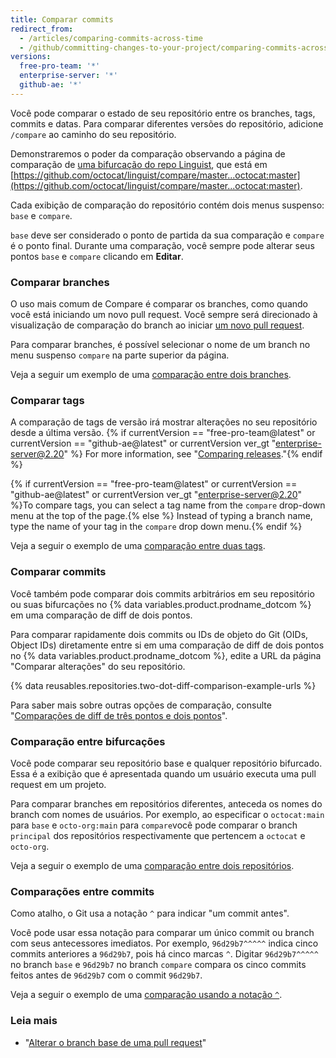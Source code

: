 ```yaml
---
title: Comparar commits
redirect_from:
  - /articles/comparing-commits-across-time
  - /github/committing-changes-to-your-project/comparing-commits-across-time
versions:
  free-pro-team: '*'
  enterprise-server: '*'
  github-ae: '*'
---
```


Você pode comparar o estado de seu repositório entre os branches, tags, commits e datas. Para comparar diferentes versões do repositório, adicione `/compare` ao caminho do seu repositório.

Demonstraremos o poder da comparação observando a página de comparação de [uma bifurcação do repo Linguist](https://github.com/octocat/linguist), que está em [https://github.com/octocat/linguist/compare/master...octocat:master](https://github.com/octocat/linguist/compare/master...octocat:master).

Cada exibição de comparação do repositório contém dois menus suspenso: `base` e `compare`.

`base` deve ser considerado o ponto de partida da sua comparação e `compare` é o ponto final. Durante uma comparação, você sempre pode alterar seus pontos `base` e `compare` clicando em **Editar**.

### Comparar branches

O uso mais comum de Compare é comparar os branches, como quando você está iniciando um novo pull request. Você sempre será direcionado à visualização de comparação do branch ao iniciar [um novo pull request](/articles/creating-a-pull-request).

Para comparar branches, é possível selecionar o nome de um branch no menu suspenso `compare` na parte superior da página.

Veja a seguir um exemplo de uma [comparação entre dois branches](https://github.com/octocat/linguist/compare/master...octocat:an-example-comparison-for-docs).

### Comparar tags

A comparação de tags de versão irá mostrar alterações no seu repositório desde a última versão. {% if currentVersion == "free-pro-team@latest" or currentVersion == "github-ae@latest" or currentVersion ver_gt "enterprise-server@2.20" %} For more information, see "[Comparing releases](/github/administering-a-repository/comparing-releases)."{% endif %}

{% if currentVersion == "free-pro-team@latest" or currentVersion == "github-ae@latest" or currentVersion ver_gt "enterprise-server@2.20" %}To compare tags, you can select a tag name from the `compare` drop-down menu at the top of the page.{% else %} Instead of typing a branch name, type the name of your tag in the `compare` drop down menu.{% endif %}

Veja a seguir o exemplo de uma [comparação entre duas tags](https://github.com/octocat/linguist/compare/v2.2.0...octocat:v2.3.3).

### Comparar commits

Você também pode comparar dois commits arbitrários em seu repositório ou suas bifurcações no {% data variables.product.prodname_dotcom %} em uma comparação de diff de dois pontos.

Para comparar rapidamente dois commits ou IDs de objeto do Git (OIDs, Object IDs) diretamente entre si em uma comparação de diff de dois pontos no {% data variables.product.prodname_dotcom %}, edite a URL da página "Comparar alterações" do seu repositório.

{% data reusables.repositories.two-dot-diff-comparison-example-urls %}

Para saber mais sobre outras opções de comparação, consulte "[Comparações de diff de três pontos e dois pontos](/articles/about-comparing-branches-in-pull-requests#three-dot-and-two-dot-git-diff-comparisons)".

### Comparação entre bifurcações

Você pode comparar seu repositório base e qualquer repositório bifurcado. Essa é a exibição que é apresentada quando um usuário executa uma pull request em um projeto.

Para comparar branches em repositórios diferentes, anteceda os nomes do branch com nomes de usuários. Por exemplo, ao especificar o `octocat:main` para `base` e `octo-org:main` para `compare`você pode comparar o branch `principal` dos repositórios respectivamente que pertencem a `octocat` e `octo-org`.

Veja a seguir o exemplo de uma [comparação entre dois repositórios](https://github.com/octocat/linguist/compare/master...octo-org:master).

### Comparações entre commits

Como atalho, o Git usa a notação `^` para indicar "um commit antes".

Você pode usar essa notação para comparar um único commit ou branch com seus antecessores imediatos. Por exemplo, `96d29b7^^^^^` indica cinco commits anteriores a `96d29b7`, pois há cinco marcas `^`. Digitar `96d29b7^^^^^` no branch `base` e `96d29b7` no branch `compare` compara os cinco commits feitos antes de `96d29b7` com o commit `96d29b7`.

Veja a seguir o exemplo de uma [comparação usando a notação `^`](https://github.com/octocat/linguist/compare/octocat:96d29b7%5E%5E%5E%5E%5E...octocat:96d29b7).

### Leia mais

- "[Alterar o branch base de uma pull request](/articles/changing-the-base-branch-of-a-pull-request)"
